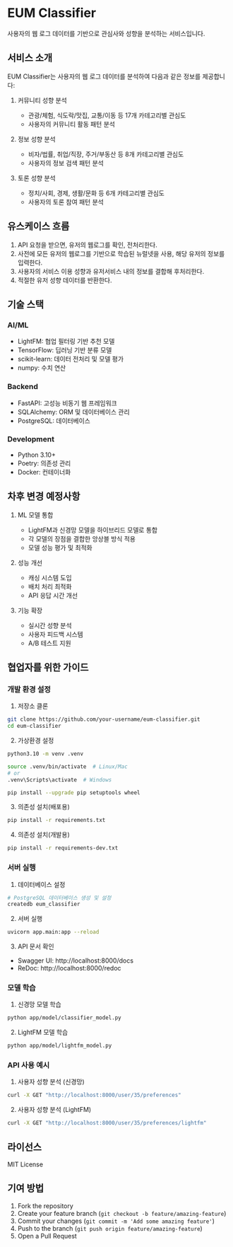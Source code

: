 # EUM Classifier

사용자의 웹 로그 데이터를 기반으로 관심사와 성향을 분석하는 서비스입니다.

## 서비스 소개

EUM Classifier는 사용자의 웹 로그 데이터를 분석하여 다음과 같은 정보를 제공합니다:

1. 커뮤니티 성향 분석
   - 관광/체험, 식도락/맛집, 교통/이동 등 17개 카테고리별 관심도
   - 사용자의 커뮤니티 활동 패턴 분석

2. 정보 성향 분석
   - 비자/법률, 취업/직장, 주거/부동산 등 8개 카테고리별 관심도
   - 사용자의 정보 검색 패턴 분석

3. 토론 성향 분석
   - 정치/사회, 경제, 생활/문화 등 6개 카테고리별 관심도
   - 사용자의 토론 참여 패턴 분석

## 유스케이스 흐름

1. API 요청을 받으면, 유저의 웹로그를 확인, 전처리한다.
2. 사전에 모든 유저의 웹로그를 기반으로 학습된 뉴럴넷을 사용, 해당 유저의 정보를 입력한다.
3. 사용자의 서비스 이용 성향과 유저서비스 내의 정보를 결합해 후처리한다.
4. 적절한 유저 성향 데이터를 반환한다.

## 기술 스택

### AI/ML
- LightFM: 협업 필터링 기반 추천 모델
- TensorFlow: 딥러닝 기반 분류 모델
- scikit-learn: 데이터 전처리 및 모델 평가
- numpy: 수치 연산

### Backend
- FastAPI: 고성능 비동기 웹 프레임워크
- SQLAlchemy: ORM 및 데이터베이스 관리
- PostgreSQL: 데이터베이스

### Development
- Python 3.10+
- Poetry: 의존성 관리
- Docker: 컨테이너화

## 차후 변경 예정사항

1. ML 모델 통합
   - LightFM과 신경망 모델을 하이브리드 모델로 통합
   - 각 모델의 장점을 결합한 앙상블 방식 적용
   - 모델 성능 평가 및 최적화

2. 성능 개선
   - 캐싱 시스템 도입
   - 배치 처리 최적화
   - API 응답 시간 개선

3. 기능 확장
   - 실시간 성향 분석
   - 사용자 피드백 시스템
   - A/B 테스트 지원

## 협업자를 위한 가이드

### 개발 환경 설정

1. 저장소 클론
```bash
git clone https://github.com/your-username/eum-classifier.git
cd eum-classifier
```

2. 가상환경 설정
```bash
python3.10 -m venv .venv

source .venv/bin/activate  # Linux/Mac
# or
.venv\Scripts\activate  # Windows

pip install --upgrade pip setuptools wheel
```

3. 의존성 설치(배포용)
```bash
pip install -r requirements.txt
```

4. 의존성 설치(개발용)
```bash
pip install -r requirements-dev.txt
```

### 서버 실행

1. 데이터베이스 설정
```bash
# PostgreSQL 데이터베이스 생성 및 설정
createdb eum_classifier
```

2. 서버 실행
```bash
uvicorn app.main:app --reload
```

3. API 문서 확인
- Swagger UI: http://localhost:8000/docs
- ReDoc: http://localhost:8000/redoc

### 모델 학습

1. 신경망 모델 학습
```bash
python app/model/classifier_model.py
```

2. LightFM 모델 학습
```bash
python app/model/lightfm_model.py
```

### API 사용 예시

1. 사용자 성향 분석 (신경망)
```bash
curl -X GET "http://localhost:8000/user/35/preferences"
```

2. 사용자 성향 분석 (LightFM)
```bash
curl -X GET "http://localhost:8000/user/35/preferences/lightfm"
```

## 라이선스

MIT License

## 기여 방법

1. Fork the repository
2. Create your feature branch (`git checkout -b feature/amazing-feature`)
3. Commit your changes (`git commit -m 'Add some amazing feature'`)
4. Push to the branch (`git push origin feature/amazing-feature`)
5. Open a Pull Request
